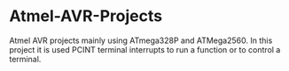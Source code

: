 # Atmel-AVR-Projects
Atmel AVR projects mainly using ATmega328P and ATMega2560.
In this project it is used PCINT terminal interrupts to run a function or to control a terminal.
